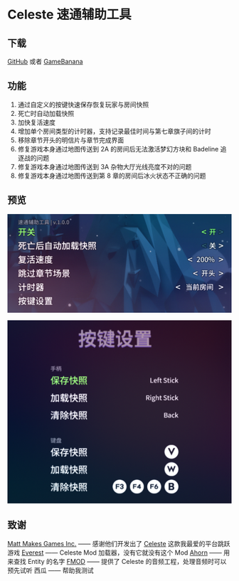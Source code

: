 ﻿# Celeste 速通辅助工具

## 下载
[GitHub](https://github.com/DemoJameson/CelesteSpeedrunTool/releases) 或者 [GameBanana](https://gamebanana.com/tools/6597)

## 功能
1. 通过自定义的按键快速保存恢复玩家与房间快照
2. 死亡时自动加载快照
3. 加快复活速度
4. 增加单个房间类型的计时器，支持记录最佳时间与第七章旗子间的计时
5. 移除章节开头的明信片与章节完成界面
6. 修复游戏本身通过地图传送到 2A 的房间后无法激活梦幻方块和 Badeline 追逐战的问题
7. 修复游戏本身通过地图传送到 3A 杂物大厅光线亮度不对的问题
8. 修复游戏本身通过地图传送到第 8 章的房间后冰火状态不正确的问题

## 预览

![preview1_cn](./Preview/preview1_cn.png)

![preview2_cn](./Preview/preview2_cn.png)

## 致谢
[Matt Makes Games Inc.](http://www.mattmakesgames.com/) —— 感谢他们开发出了 [Celeste](http://www.celestegame.com/) 这款我最爱的平台跳跃游戏
[Everest](https://everestapi.github.io/) —— Celeste Mod 加载器，没有它就没有这个 Mod
[Ahorn](https://github.com/CelestialCartographers/Ahorn) —— 用来查找 Entity 的名字
[FMOD](https://www.fmod.com/) —— 提供了 Celeste 的音频工程，处理音频时可以预先试听
西瓜 —— 帮助我测试